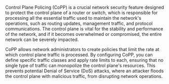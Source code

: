 
Control Plane Policing (CoPP) is a crucial network security feature designed to protect the control plane of a router or switch, which is responsible for processing all the essential traffic used to maintain the network's operations, such as routing updates, management traffic, and protocol communications. The control plane is vital for the stability and performance of the network, and if it becomes overwhelmed or compromised, the entire network can be severely impacted.

CoPP allows network administrators to create policies that limit the rate at which control plane traffic is processed. By configuring CoPP, you can define specific traffic classes and apply rate limits to each, ensuring that no single type of traffic can monopolize the control plane's resources. This prevents potential Denial of Service (DoS) attacks, where an attacker floods the control plane with malicious traffic, from disrupting network operations.
